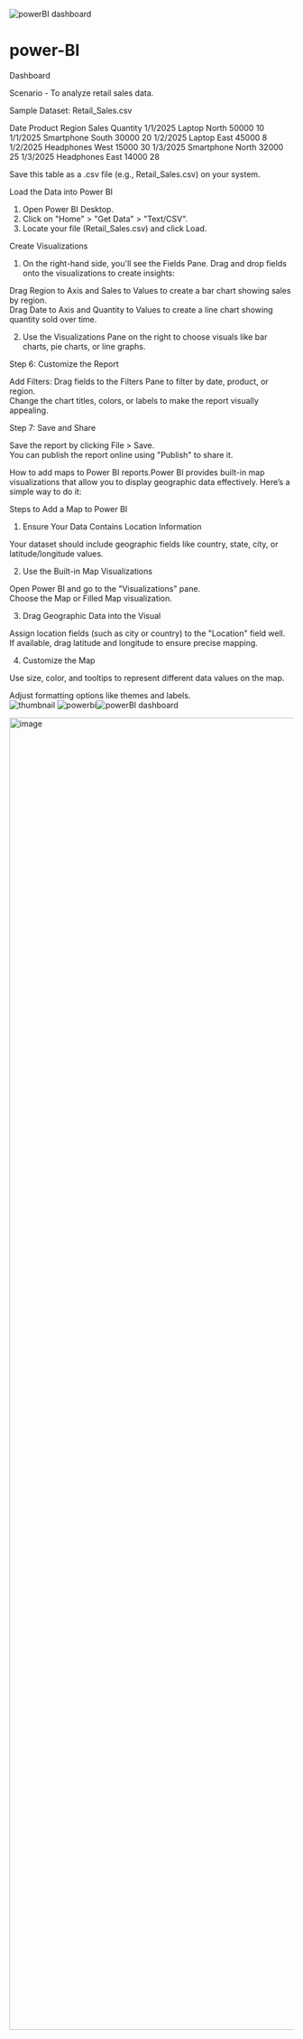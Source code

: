 ![powerBI dashboard](https://github.com/user-attachments/assets/74e0157c-7f80-467f-b803-906b25af5a4b)
# power-BI
Dashboard
				
Scenario - To analyze retail sales data.				
				
Sample Dataset: Retail_Sales.csv				
				
Date	Product	Region	Sales	Quantity
1/1/2025	Laptop	North	50000	10
1/1/2025	Smartphone	South	30000	20
1/2/2025	Laptop	East	45000	8
1/2/2025	Headphones	West	15000	30
1/3/2025	Smartphone	North	32000	25
1/3/2025	Headphones	East	14000	28
				
Save this table as a .csv file (e.g., Retail_Sales.csv) on your system.				
				
				
				
Load the Data into Power BI				
				
1. Open Power BI Desktop.				
2. Click on "Home" > "Get Data" > "Text/CSV".				
3. Locate your file (Retail_Sales.csv) and click Load.				
				
				
Create Visualizations				
				
1. On the right-hand side, you'll see the Fields Pane. Drag and drop fields onto the visualizations to create insights:				
				
				
Drag Region to Axis and Sales to Values to create a bar chart showing sales by region.				
Drag Date to Axis and Quantity to Values to create a line chart showing quantity sold over time.				
				
2. Use the Visualizations Pane on the right to choose visuals like bar charts, pie charts, or line graphs.				
				
				
				
Step 6: Customize the Report				
				
Add Filters: Drag fields to the Filters Pane to filter by date, product, or region.				
Change the chart titles, colors, or labels to make the report visually appealing.				
				
				
				
Step 7: Save and Share				
				
Save the report by clicking File > Save.				
You can publish the report online using "Publish" to share it.				
				
				
How to add maps to Power BI reports.Power BI provides built-in map visualizations that allow you to display geographic data effectively. Here’s a simple way to do it:				
				
Steps to Add a Map to Power BI				
				
1. Ensure Your Data Contains Location Information				
				
				
Your dataset should include geographic fields like country, state, city, or latitude/longitude values.				
				
2. Use the Built-in Map Visualizations				
				
				
Open Power BI and go to the "Visualizations" pane.				
Choose the Map or Filled Map visualization.				
				
3. Drag Geographic Data into the Visual				
				
				
Assign location fields (such as city or country) to the "Location" field well.				
If available, drag latitude and longitude to ensure precise mapping.				
				
4. Customize the Map				
				
				
Use size, color, and tooltips to represent different data values on the map.		

Adjust formatting options like themes and labels.				
![thumbnail](https://github.com/user-attachments/assets/2624daf2-efa4-456c-8157-7ee8f7b12677)
![powerbi](https://github.com/user-attachments/assets/e88f1381-91f7-4611-901e-75b2c9ef7a71)![powerBI dashboard](https://github.com/user-attachments/assets/1cc0af7d-91b2-4bd0-aea0-aeddafbbbbea)

<img width="544" height="2324" alt="image" src="https://github.com/user-attachments/assets/18ec8474-a9ff-4aa4-98e3-96f3aa0176ed" />
